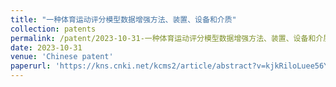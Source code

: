 ```yaml
---
title: "一种体育运动评分模型数据增强方法、装置、设备和介质"
collection: patents
permalink: /patent/2023-10-31-一种体育运动评分模型数据增强方法、装置、设备和介质
date: 2023-10-31
venue: 'Chinese patent'
paperurl: 'https://kns.cnki.net/kcms2/article/abstract?v=kjkRiloLuee56YivkM0xHgz1KGmuDt1s84vaScBWOcexByVoFmyiaMe0RIWnECyDcPNNJn5wdH5WLYWpLDVSbXi2VFN6cuGWQOu5nznNiXpWQFMbNM6CZneggxDrvWK9_T5O-4z_nbHdMWgFQu1kyyMO01s3ITz6hOC2asxxGzjH4oH1RMDnb69d46wXdd_Z&uniplatform=NZKPT&language=CHS'
---
```



 
